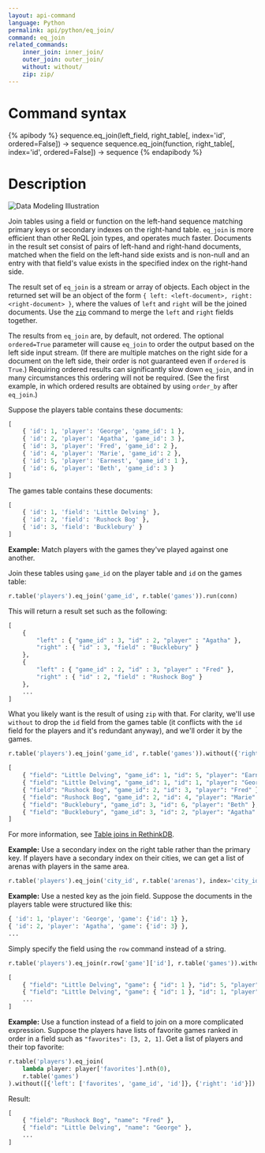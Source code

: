 ```yaml
---
layout: api-command
language: Python
permalink: api/python/eq_join/
command: eq_join
related_commands:
    inner_join: inner_join/
    outer_join: outer_join/
    without: without/
    zip: zip/
---
```


# Command syntax #

{% apibody %}
sequence.eq_join(left_field, right_table[, index='id', ordered=False]) &rarr; sequence
sequence.eq_join(function, right_table[, index='id', ordered=False]) &rarr; sequence
{% endapibody %}

# Description #

<img alt="Data Modeling Illustration" class="api_command_illustration" src="/assets/images/docs/api_illustrations/table-joins.png"/>

Join tables using a field or function on the left-hand sequence matching primary keys or secondary indexes on the right-hand table. `eq_join` is more efficient than other ReQL join types, and operates much faster. Documents in the result set consist of pairs of left-hand and right-hand documents, matched when the field on the left-hand side exists and is non-null and an entry with that field's value exists in the specified index on the right-hand side.

The result set of `eq_join` is a stream or array of objects. Each object in the returned set will be an object of the form `{ left: <left-document>, right: <right-document> }`, where the values of `left` and `right` will be the joined documents. Use the <code><a href="/api/python/zip/">zip</a></code> command to merge the `left` and `right` fields together.

The results from `eq_join` are, by default, not ordered. The optional `ordered=True` parameter will cause `eq_join` to order the output based on the left side input stream. (If there are multiple matches on the right side for a document on the left side, their order is not guaranteed even if `ordered` is `True`.) Requiring ordered results can significantly slow down `eq_join`, and in many circumstances this ordering will not be required. (See the first example, in which ordered results are obtained by using `order_by` after `eq_join`.)

Suppose the players table contains these documents:

```py
[
    { 'id': 1, 'player': 'George', 'game_id': 1 },
    { 'id': 2, 'player': 'Agatha', 'game_id': 3 },
    { 'id': 3, 'player': 'Fred', 'game_id': 2 },
    { 'id': 4, 'player': 'Marie', 'game_id': 2 },
    { 'id': 5, 'player': 'Earnest', 'game_id': 1 },
    { 'id': 6, 'player': 'Beth', 'game_id': 3 }
]
```

The games table contains these documents:

```py
[
    { 'id': 1, 'field': 'Little Delving' },
    { 'id': 2, 'field': 'Rushock Bog' },
    { 'id': 3, 'field': 'Bucklebury' }
]
```

__Example:__ Match players with the games they've played against one another.

Join these tables using `game_id` on the player table and `id` on the games table:

```py
r.table('players').eq_join('game_id', r.table('games')).run(conn)
```

This will return a result set such as the following:

```py
[
    {
        "left" : { "game_id" : 3, "id" : 2, "player" : "Agatha" },
        "right" : { "id" : 3, "field" : "Bucklebury" }
    },
    {
        "left" : { "game_id" : 2, "id" : 3, "player" : "Fred" },
        "right" : { "id" : 2, "field" : "Rushock Bog" }
    },
    ...
]
```

<!-- stop -->

What you likely want is the result of using `zip` with that. For clarity, we'll use `without` to drop the `id` field from the games table (it conflicts with the `id` field for the players and it's redundant anyway), and we'll order it by the games.

```py
r.table('players').eq_join('game_id', r.table('games')).without({'right': "id"}).zip().order_by('game_id').run(conn)

[
    { "field": "Little Delving", "game_id": 1, "id": 5, "player": "Earnest" },
    { "field": "Little Delving", "game_id": 1, "id": 1, "player": "George" },
    { "field": "Rushock Bog", "game_id": 2, "id": 3, "player": "Fred" },
    { "field": "Rushock Bog", "game_id": 2, "id": 4, "player": "Marie" },
    { "field": "Bucklebury", "game_id": 3, "id": 6, "player": "Beth" },
    { "field": "Bucklebury", "game_id": 3, "id": 2, "player": "Agatha" }
]
```

For more information, see [Table joins in RethinkDB](/docs/table-joins/).

__Example:__ Use a secondary index on the right table rather than the primary key. If players have a secondary index on their cities, we can get a list of arenas with players in the same area.

```py
r.table('players').eq_join('city_id', r.table('arenas'), index='city_id').run(conn)
```

__Example:__ Use a nested key as the join field. Suppose the documents in the players table were structured like this:

```py
{ 'id': 1, 'player': 'George', 'game': {'id': 1} },
{ 'id': 2, 'player': 'Agatha', 'game': {'id': 3} },
...
```

Simply specify the field using the `row` command instead of a string.

```py
r.table('players').eq_join(r.row['game']['id'], r.table('games')).without({'right': 'id'}).zip().run(conn)

[
    { "field": "Little Delving", "game": { "id": 1 }, "id": 5, "player": "Earnest" },
    { "field": "Little Delving", "game": { "id": 1 }, "id": 1, "player": "George" },
    ...
]
```

__Example:__ Use a function instead of a field to join on a more complicated expression. Suppose the players have lists of favorite games ranked in order in a field such as `"favorites": [3, 2, 1]`. Get a list of players and their top favorite:

```py
r.table('players').eq_join(
    lambda player: player['favorites'].nth(0),
    r.table('games')
).without([{'left': ['favorites', 'game_id', 'id']}, {'right': 'id'}]).zip()
```

Result:

```py
[
	{ "field": "Rushock Bog", "name": "Fred" },
	{ "field": "Little Delving", "name": "George" },
	...
]
```
